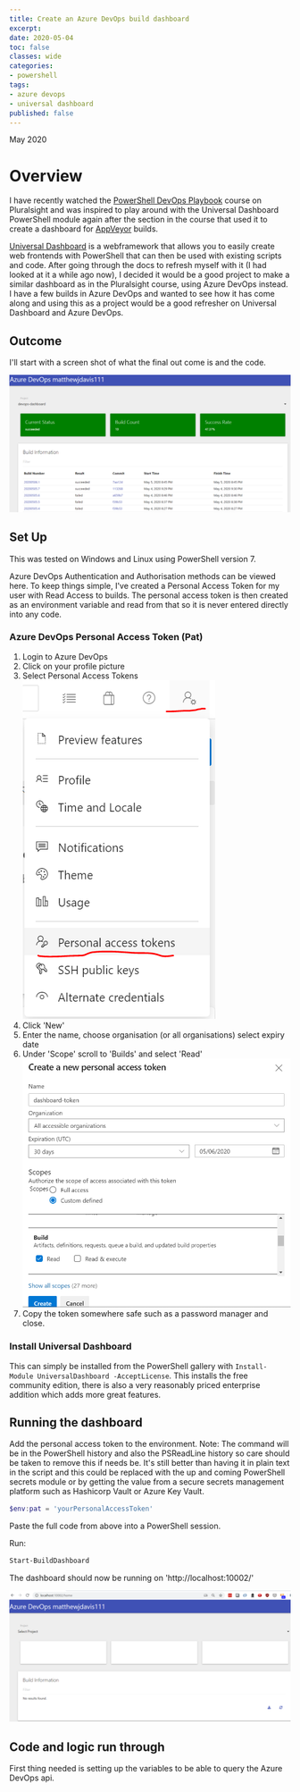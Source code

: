 ```yaml
---
title: Create an Azure DevOps build dashboard
excerpt: 
date: 2020-05-04
toc: false
classes: wide
categories:
- powershell
tags:
- azure devops
- universal dashboard
published: false
---
```

May 2020

# Overview

I have recently watched the [PowerShell DevOps Playbook] course on Pluralsight and was inspired to play around with the Universal Dashboard PowerShell module again after the section in the course that used it to create a dashboard for [AppVeyor] builds.

[Universal Dashboard] is a webframework that allows you to easily create web frontends with PowerShell that can then be used with existing scripts and code. After going through the docs to refresh myself with it (I had looked at it a while ago now), I decided it would be a good project to make a similar dashboard as in the Pluralsight course, using Azure DevOps instead. I have a few builds in Azure DevOps and wanted to see how it has come along and using this as a project would be a good refresher on Universal Dashboard and Azure DevOps.

## Outcome

I'll start with a screen shot of what the final out come is and the code.

![Dashboard overview](/images/build-dashboard/dashboard1.png)

<script src="https://gist.github.com/MatthewJDavis/58a866c1b36a3b729675569bb7d6f42c.js"></script>

## Set Up

This was tested on Windows and Linux using PowerShell version 7.

Azure DevOps Authentication and Authorisation methods can be viewed here. To keep things simple, I've created a Personal Access Token for my user with Read Access to builds. The personal access token is then created as an environment variable and read from that so it is never entered directly into any code.

### Azure DevOps Personal Access Token (Pat)

1. Login to Azure DevOps
2. Click on your profile picture
3. Select Personal Access Tokens
![Dashboard overview](/images/build-dashboard/pat.png)
4. Click 'New'
5. Enter the name, choose organisation (or all organisations) select expiry date
6. Under 'Scope' scroll to 'Builds' and select 'Read'
![Dashboard overview](/images/build-dashboard/create-new.png)
7. Copy the token somewhere safe such as a password manager and close.

### Install Universal Dashboard

This can simply be installed from the PowerShell gallery with ``` Install-Module UniversalDashboard -AcceptLicense ```. This installs the free community edition, there is also a very reasonably priced enterprise addition which adds more great features.

## Running the dashboard

Add the personal access token to the environment. 
Note: The command will be in the PowerShell history and also the PSReadLine history so care should be taken to remove this if needs be. It's still better than having it in plain text in the script and this could be replaced with the up and coming PowerShell secrets module or by getting the value from a secure secrets management platform such as Hashicorp Vault or Azure Key Vault.

```powershell
$env:pat = 'yourPersonalAccessToken'
```

Paste the full code from above into a PowerShell session.

Run:

```powershell
Start-BuildDashboard
```

The dashboard should now be running on 'http://localhost:10002/'

![Dashboard overview](/images/build-dashboard/running.png)

## Code and logic run through

First thing needed is setting up the variables to be able to query the Azure DevOps api. 



[PowerShell DevOps Playbook]: https://app.pluralsight.com/library/courses/powershell-devops-playbook/table-of-contents
[AppVeyor]: https://www.appveyor.com/
[Universal Dashboard]: https://universaldashboard.io/
[Microsoft documentation]: https://docs.microsoft.com/en-us/azure/devops/organizations/accounts/use-personal-access-tokens-to-authenticate?view=azure-devops&tabs=preview-page